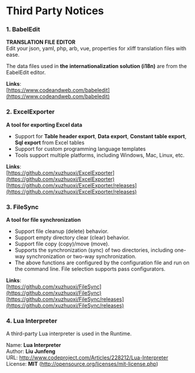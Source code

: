 # Third Party Notices

###  1. BabelEdit
**TRANSLATION FILE EDITOR**  
Edit your json, yaml, php, arb, vue, properties for xliff translation files with ease.  

The data files used in **the internationalization solution (i18n)** are from the EabelEdit editor.  

**Links**:  
[https://www.codeandweb.com/babeledit](https://www.codeandweb.com/babeledit)  

###  2. ExcelExporter
**A tool for exporting Excel data**  
+ Support for **Table header export**, **Data export**, **Constant table export**, **Sql export** from Excel tables  
+ Support for custom programming language templates  
+ Tools support multiple platforms, including Windows, Mac, Linux, etc.  

**Links**:  
[https://github.com/xuzhuoxi/ExcelExporter](https://github.com/xuzhuoxi/ExcelExporter)  
[https://github.com/xuzhuoxi/ExcelExporter/releases](https://github.com/xuzhuoxi/ExcelExporter/releases)  

### 3. FileSync  
**A tool for file synchronization**  
+ Support file cleanup (delete) behavior.  
+ Support empty directory clear (clear) behavior.  
+ Support file copy (copy)/move (move).  
+ Supports the synchronization (sync) of two directories, including one-way synchronization or two-way synchronization.  
+ The above functions are configured by the configuration file and run on the command line. File selection supports pass configurators.  

**Links**:  
[https://github.com/xuzhuoxi/FileSync](https://github.com/xuzhuoxi/FileSync)  
[https://github.com/xuzhuoxi/FileSync/releases](https://github.com/xuzhuoxi/FileSync/releases)  

### 4. Lua Interpreter 
A third-party Lua interpreter is used in the Runtime.  

Name: **Lua Interpreter**  
Author: **Liu Junfeng**  
URL: http://www.codeproject.com/Articles/228212/Lua-Interpreter  
License: **MIT** (http://opensource.org/licenses/mit-license.php)  